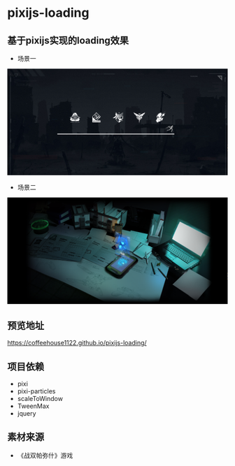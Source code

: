 # pixijs-loading

## 基于pixijs实现的loading效果

- 场景一

<img src="./images/loading.png" width="600" alt="loading" />

- 场景二

<img src="./images/readyMode.png" width="600" alt="loading" />

## 预览地址

<a href="https://coffeehouse1122.github.io/pixijs-loading/" target="blank">https://coffeehouse1122.github.io/pixijs-loading/</a>

## 项目依赖

- pixi
- pixi-particles
- scaleToWindow
- TweenMax
- jquery

## 素材来源

- 《战双帕弥什》游戏





